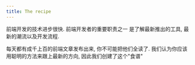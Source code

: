 ```yaml
---
title: The recipe
---
```


前端开发的技术进步很快. 前端开发者的重要职责之一
是了解最新推出的工具, 最新的潮流以及开发流程.

每天都有成千上百的前端文章发布出来, 你不可能把他们全读了.
我们认为你应该用聪明的方法来跟上最新的方向, 因此我们创建了这个"食谱"